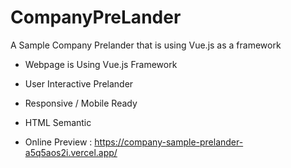 # CompanyPreLander
A Sample Company Prelander that is using Vue.js as a framework
 - Webpage is Using Vue.js Framework
 - User Interactive Prelander
 - Responsive / Mobile Ready
 - HTML Semantic

- Online Preview : https://company-sample-prelander-a5q5aos2i.vercel.app/

